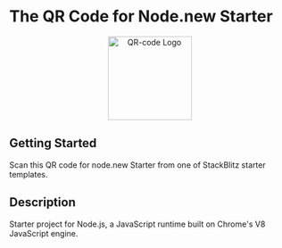 # The QR Code for Node.new Starter

<p align="center">
  <a href="https://github.com/user-attachments/assets/67b93426-85dc-4dc0-9b1f-cba201f5bdaa/" target="blank"><img src="https://github.com/user-attachments/assets/67b93426-85dc-4dc0-9b1f-cba201f5bdaa" width="150" alt="QR-code Logo" /></a>
</p>

## Getting Started 

Scan this QR code for node.new Starter from one of StackBlitz starter templates. 

## Description 

Starter project for Node.js, a JavaScript runtime built on Chrome's V8 JavaScript engine.
